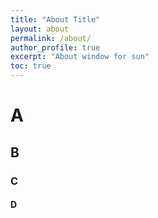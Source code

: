 ```yaml
--- 
title: "About Title"
layout: about
permalink: /about/
author_profile: true
excerpt: "About window for sun"
toc: true
---  
```


# A
## B
### C
#### D